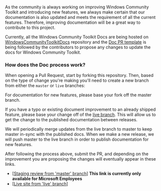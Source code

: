 As the community is always working on improving Windows Community Toolkit and introducing new features, we always make certain that our documentation is also updated and meets the requirement of all the current features. Therefore, improving documentation will be a great way to contribute to this project.
 
Currently, all the Windows Community Toolkit Docs are being hosted on [WindowsCommunityToolkitDocs](https://github.com/MicrosoftDocs/WindowsCommunityToolkitDocs) repository and the [Doc PR template](https://github.com/MicrosoftDocs/WindowsCommunityToolkitDocs/blob/master/.github/PULL_REQUEST_TEMPLATE.md) is being followed by the contributors to propose any changes to update the docs for Windows Community Toolkit. 

### How does the Doc process work? 

When opening a Pull Request, start by forking this repository. Then, based on the type of change you're making you'll need to create a new branch from either the `master` or `live` branches:

For documentation for new features, please base your fork off the master branch.

If you have a typo or existing document improvement to an already shipped feature, please base your change off of the [live branch](https://github.com/MicrosoftDocs/WindowsCommunityToolkitDocs/tree/live). This will allow us to get the change to the published documentation between releases.

We will periodically merge updates from the live branch to master to keep master in-sync with the published docs. When we make a new release, we will push master to the live branch in order to publish documentation for new features.

After following the process above, submit the PR, and depending on the improvement you are proposing the changes will eventually appear in these links.

- [[Staging review from 'master' branch](https://review.docs.microsoft.com/en-us/windows/communitytoolkit/?branch=master)] **This link is currently only available for Microsoft Employees**
- [[Live site from 'live' branch](https://docs.microsoft.com/en-us/windows/communitytoolkit/)]

